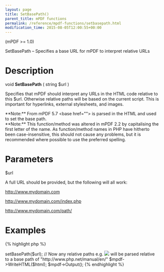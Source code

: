 ```yaml
---
layout: page
title: SetBasePath()
parent_title: mPDF functions
permalink: /reference/mpdf-functions/setbasepath.html
modification_time: 2015-08-05T12:00:55+00:00
---
```


(mPDF >= 1.0)

SetBasePath – Specifies a base URL for mPDF to interpret relative URLs

# Description

void **SetBasePath** ( string <span class="parameter">$url</span> )

Specifies that mPDF should interpret any URLs in the HTML code relative to this <span class="parameter">$url</span>. 
Otherwise relative paths will be based on the current script. This is important for hyperlinks, external stylesheets, 
and images.

<div class="alert alert-info" role="alert" markdown="1">
	**Note:** From mPDF 5.7 &lt;base href=""&gt; is parsed in the HTML and used to set the base path.
</div>

<div class="alert alert-info" role="alert" markdown="1">
	**Note:** This function/method was altered in mPDF 2.2 by capitalising the first letter of the name. 
    As function/method names in PHP have hitherto been case-insensitive, this should not cause any problems, but it is 
    recommended where possible to use the preferred spelling.
</div>

# Parameters

<span class="parameter">$url</span>

A full URL should be provided, but the following will all work:

http://www.mydomain.com

http://www.mydomain.com/index.php

http://www.mydomain.com/path/

# Examples

{% highlight php %}
<?php

$mpdf = new \Mpdf\Mpdf();

$url = "http://www.php.net/manual/en/function.iconv.php";

$html = file_get_contents($url);

$mpdf->setBasePath($url);

// Now any relative paths e.g. <img src="../picture.jpg" /> will be parsed relative to a base path of "http://www.php.net/manual/en/"

$mpdf->WriteHTML($html);

$mpdf->Output();
{% endhighlight %}
